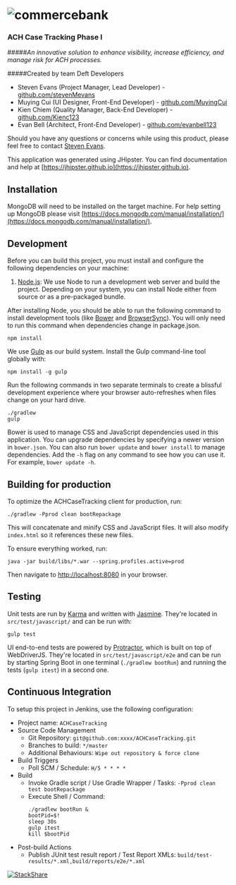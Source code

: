 ![commercebank](http://imgh.us/CommerceFDIC_RevTM_G.svg)
======
### **ACH Case Tracking Phase I**
#####*An innovative solution to enhance visibility, increase efficiency, and manage risk for ACH processes.*

#####Created by team Deft Developers
+   Steven Evans (Project Manager, Lead Developer) - [github.com/stevenMevans](https://github.com/stevenMevans)
+   Muying Cui (UI Designer, Front-End Developer) - [github.com/MuyingCui](https://github.com/MuyingCui)
+   Kien Chiem (Quality Manager, Back-End Developer) - [github.com/Kienc123](https://github.com/Kienc123)
+   Evan Bell (Architect, Front-End Developer) - [github.com/evanbell123](https://github.com/evanbell123)
   
Should you have any questions or concerns while using this product, please feel free to contact [Steven Evans](mailto:smep77@mail.umkc.edu).

This application was generated using JHipster. You can find documentation and help at [https://jhipster.github.io](https://jhipster.github.io).

## Installation

MongoDB will need to be installed on the target machine. For help setting up MongoDB please visit [https://docs.mongodb.com/manual/installation/](https://docs.mongodb.com/manual/installation/).

## Development

Before you can build this project, you must install and configure the following dependencies on your machine:

1. [Node.js][]: We use Node to run a development web server and build the project.
   Depending on your system, you can install Node either from source or as a pre-packaged bundle.

After installing Node, you should be able to run the following command to install development tools (like
[Bower][] and [BrowserSync][]). You will only need to run this command when dependencies change in package.json.

    npm install

We use [Gulp][] as our build system. Install the Gulp command-line tool globally with:

    npm install -g gulp

Run the following commands in two separate terminals to create a blissful development experience where your browser
auto-refreshes when files change on your hard drive.

    ./gradlew
    gulp

Bower is used to manage CSS and JavaScript dependencies used in this application. You can upgrade dependencies by
specifying a newer version in `bower.json`. You can also run `bower update` and `bower install` to manage dependencies.
Add the `-h` flag on any command to see how you can use it. For example, `bower update -h`.


## Building for production

To optimize the ACHCaseTracking client for production, run:

    ./gradlew -Pprod clean bootRepackage

This will concatenate and minify CSS and JavaScript files. It will also modify `index.html` so it references
these new files.

To ensure everything worked, run:

    java -jar build/libs/*.war --spring.profiles.active=prod

Then navigate to [http://localhost:8080](http://localhost:8080) in your browser.

## Testing

Unit tests are run by [Karma][] and written with [Jasmine][]. They're located in `src/test/javascript/` and can be run with:

    gulp test

UI end-to-end tests are powered by [Protractor][], which is built on top of WebDriverJS. They're located in `src/test/javascript/e2e`
and can be run by starting Spring Boot in one terminal (`./gradlew bootRun`) and running the tests (`gulp itest`) in a second one.

## Continuous Integration

To setup this project in Jenkins, use the following configuration:

* Project name: `ACHCaseTracking`
* Source Code Management
    * Git Repository: `git@github.com:xxxx/ACHCaseTracking.git`
    * Branches to build: `*/master`
    * Additional Behaviours: `Wipe out repository & force clone`
* Build Triggers
    * Poll SCM / Schedule: `H/5 * * * *`
* Build
    * Invoke Gradle script / Use Gradle Wrapper / Tasks: `-Pprod clean test bootRepackage`
    * Execute Shell / Command:
        ````
        ./gradlew bootRun &
        bootPid=$!
        sleep 30s
        gulp itest
        kill $bootPid
        ````
* Post-build Actions
    * Publish JUnit test result report / Test Report XMLs: `build/test-results/*.xml,build/reports/e2e/*.xml`

[JHipster]: https://jhipster.github.io/
[Node.js]: https://nodejs.org/
[Bower]: http://bower.io/
[Gulp]: http://gulpjs.com/
[BrowserSync]: http://www.browsersync.io/
[Karma]: http://karma-runner.github.io/
[Jasmine]: http://jasmine.github.io/2.0/introduction.html
[Protractor]: https://angular.github.io/protractor/

[![StackShare](http://img.shields.io/badge/tech-stack-0690fa.svg?style=flat)](http://stackshare.io/evanbell123/achcasetracker)
